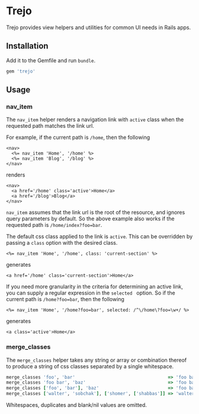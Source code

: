 # Trejo

Trejo provides view helpers and utilities for common UI needs in Rails apps.

## Installation

Add it to the Gemfile and run `bundle`.

 ```ruby
 gem 'trejo'
 ```

## Usage

### nav_item

The `nav_item` helper renders a navigation link with `active` class when the requested path matches the link url.

For example, if the current path is `/home`, then the following

 ```
 <nav>
   <%= nav_item 'Home', '/home' %>
   <%= nav_item 'Blog', '/blog' %>
 </nav>
 ```

renders

 ```
 <nav>
   <a href='/home' class='active'>Home</a>
   <a href='/blog'>Blog</a>
 </nav>
 ```

`nav_item` assumes that the link url is the root of the resource, and ignores query parameters by default. So the above example also works if the requested path is `/home/index?foo=bar`.

The default css class applied to the link is `active`. This can be overridden by passing a `class` option with the desired class.

 ```
 <%= nav_item 'Home', '/home', class: 'current-section' %>
 ```

generates

 ```
 <a href='/home' class='current-section'>Home</a>
 ```

If you need more granularity in the criteria for determining an active link, you can supply a regular expression in the `selected ` option. So if the current path is `/home?foo=bar`, then the following

 ```
 <%= nav_item 'Home', '/home?foo=bar', selected: /^\/home\?foo=\w+/ %>
 ```

generates

 ```
 <a class='active'>Home</a>
 ```

### merge_classes

The `merge_classes` helper takes any string or array or combination thereof to produce a string of css classes separated by a single whitespace.

 ```ruby
 merge_classes 'foo', 'bar'                                   => 'foo bar'
 merge_classes 'foo bar', 'baz'                               => 'foo bar baz'
 merge_classes ['foo', 'bar'], 'baz'                          => 'foo bar baz'
 merge_classes ['walter', 'sobchak'], ['shomer', ['shabbas']] => 'walter sobchak shomer shabbas'
 ```

Whitespaces, duplicates and blank/nil values are omitted.



